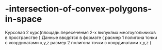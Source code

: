  # -intersection-of-convex-polygons-in-space
Курсовая 2 курс(площадь пересеченмя 2-х выпуклых многоугольников в пространстве ) 
Данные  вводятся в формате 
( 
расмер 1 полигона 
точки с координатами x,y,z
расмер 2 полигона 
точки с координатами x,y,z
)
